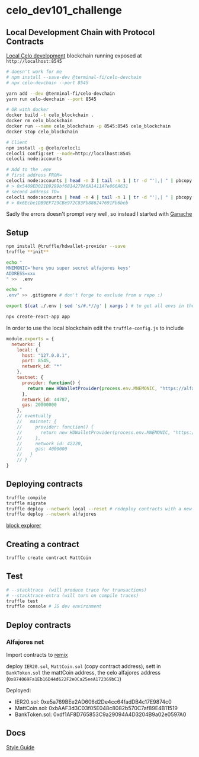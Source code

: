 # celo_dev101_challenge

## Local Development Chain with Protocol Contracts

[Local Celo development](https://docs.celo.org/developer-guide/development-chain) blockchain running exposed at `http://localhost:8545`

```sh
# doesn't work for me
# npm install --save-dev @terminal-fi/celo-devchain
# npx celo-devchain --port 8545

yarn add --dev @terminal-fi/celo-devchain
yarn run celo-devchain --port 8545

# OR with docker
docker build -t celo_blockchain .
docker rm celo_blockchain
docker run --name celo_blockchain -p 8545:8545 celo_blockchain
docker stop celo_blockchain

# Client
npm install -g @celo/celocli
celocli config:set --node=http://localhost:8545
celocli node:accounts

# Add to the .env
# first address FROM=
celocli node:accounts | head -n 3 | tail -n 1 | tr -d "'|,| " | pbcopy
# > 0x5409ED021D9299bf6814279A6A1411A7e866A631
# second address TO=
celocli node:accounts | head -n 4 | tail -n 1 | tr -d "'|,| " | pbcopy
# > 0x6Ecbe1DB9EF729CBe972C83Fb886247691Fb6beb

```

Sadly the errors doesn't prompt very well, so instead I started with [Ganache](https://www.trufflesuite.com/ganache)

## Setup

```sh
npm install @truffle/hdwallet-provider --save
truffle **init**

echo "
MNEMONIC='here you super secret alfajores keys'
ADDRESS=xxx
" >>  .env

echo "
.env" >> .gitignore # don't forge to exclude from u repo :)

export $(cat ./.env | sed 's/#.*//g' | xargs ) # to get all envs in the terminal

npx create-react-app app
```

In order to use the local blockchain edit the `truffle-config.js` to include

```js
module.exports = {
  networks: {
    local: {
      host: "127.0.0.1",
      port: 8545,
      network_id: "*"
    },
    testnet: {
      provider: function() {
        return new HDWalletProvider(process.env.MNEMONIC, "https://alfajores-forno.celo-testnet.org")
      },
      network_id: 44787,
      gas: 20000000
    },
    // eventually
    //   mainnet: {
    //     provider: function() {
    //       return new HDWalletProvider(process.env.MNEMONIC, "https://forno.celo.org")
    //     },
    //     network_id: 42220,
    //     gas: 4000000
    //   }
    // }
}
```

## Deploying contracts

```sh
truffle compile
truffle migrate
truffle deploy --network local --reset # redeploy contracts with a new contract address
truffle deploy --network alfajores
```

[block explorer](https://explorer.celo.org/)

## Creating a contract

```sh
truffle create contract MattCoin
```

## Test

```sh
# --stacktrace  (will produce trace for transactions)
# --stacktrace-extra (will turn on compile traces)
truffle test
truffle console # JS dev environment
```

## Deploy contracts

### Alfajores net

Import contracts to [remix](https://remix.ethereum.org/#optimize=false&runs=200&evmVersion=null&version=soljson-v0.8.7+commit.e28d00a7.js)

deploy `IER20.sol`, `MattCoin.sol` (copy contract address), sett in `BankToken.sol` the mattCoin address, the celo alfajores address (`0x874069Fa1Eb16D44d622F2e0Ca25eeA172369bC1`)

Deployed:

- IER20.sol: 0xe5a769BEe2AD606d2De4cc64fadDB4c17E9874c0
- MattCoin.sol: 0xbAAF3d3C03f05E048c8082b570C7af89E4B11519
- BankToken.sol: 0xdf1AF8D765853C9a29094A4D3204B9a02e0597A0

## Docs

[Style Guide](https://docs.soliditylang.org/en/v0.5.3/style-guide.html)
